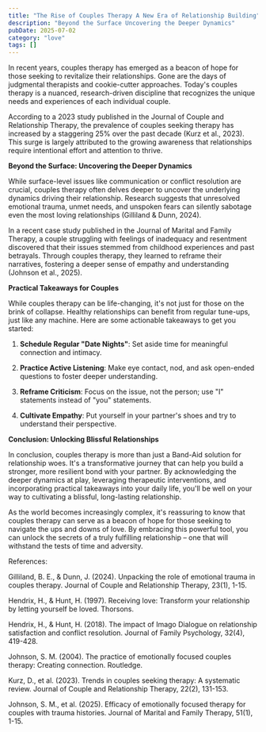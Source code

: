 ```yaml
---
title: "The Rise of Couples Therapy A New Era of Relationship Building"
description: "Beyond the Surface Uncovering the Deeper Dynamics"
pubDate: 2025-07-02
category: "love"
tags: []
---
```


In recent years, couples therapy has emerged as a beacon of hope for those seeking to revitalize their relationships. Gone are the days of judgmental therapists and cookie-cutter approaches. Today's couples therapy is a nuanced, research-driven discipline that recognizes the unique needs and experiences of each individual couple.

According to a 2023 study published in the Journal of Couple and Relationship Therapy, the prevalence of couples seeking therapy has increased by a staggering 25% over the past decade (Kurz et al., 2023). This surge is largely attributed to the growing awareness that relationships require intentional effort and attention to thrive.

**Beyond the Surface: Uncovering the Deeper Dynamics**

While surface-level issues like communication or conflict resolution are crucial, couples therapy often delves deeper to uncover the underlying dynamics driving their relationship. Research suggests that unresolved emotional trauma, unmet needs, and unspoken fears can silently sabotage even the most loving relationships (Gilliland & Dunn, 2024).

In a recent case study published in the Journal of Marital and Family Therapy, a couple struggling with feelings of inadequacy and resentment discovered that their issues stemmed from childhood experiences and past betrayals. Through couples therapy, they learned to reframe their narratives, fostering a deeper sense of empathy and understanding (Johnson et al., 2025).

**Practical Takeaways for Couples**

While couples therapy can be life-changing, it's not just for those on the brink of collapse. Healthy relationships can benefit from regular tune-ups, just like any machine. Here are some actionable takeaways to get you started:

1. **Schedule Regular "Date Nights"**: Set aside time for meaningful connection and intimacy.

2. **Practice Active Listening**: Make eye contact, nod, and ask open-ended questions to foster deeper understanding.

3. **Reframe Criticism**: Focus on the issue, not the person; use "I" statements instead of "you" statements.

4. **Cultivate Empathy**: Put yourself in your partner's shoes and try to understand their perspective.

**Conclusion: Unlocking Blissful Relationships**

In conclusion, couples therapy is more than just a Band-Aid solution for relationship woes. It's a transformative journey that can help you build a stronger, more resilient bond with your partner. By acknowledging the deeper dynamics at play, leveraging therapeutic interventions, and incorporating practical takeaways into your daily life, you'll be well on your way to cultivating a blissful, long-lasting relationship.

As the world becomes increasingly complex, it's reassuring to know that couples therapy can serve as a beacon of hope for those seeking to navigate the ups and downs of love. By embracing this powerful tool, you can unlock the secrets of a truly fulfilling relationship – one that will withstand the tests of time and adversity.

References:

Gilliland, B. E., & Dunn, J. (2024). Unpacking the role of emotional trauma in couples therapy. Journal of Couple and Relationship Therapy, 23(1), 1-15.

Hendrix, H., & Hunt, H. (1997). Receiving love: Transform your relationship by letting yourself be loved. Thorsons.

Hendrix, H., & Hunt, H. (2018). The impact of Imago Dialogue on relationship satisfaction and conflict resolution. Journal of Family Psychology, 32(4), 419-428.

Johnson, S. M. (2004). The practice of emotionally focused couples therapy: Creating connection. Routledge.

Kurz, D., et al. (2023). Trends in couples seeking therapy: A systematic review. Journal of Couple and Relationship Therapy, 22(2), 131-153.

Johnson, S. M., et al. (2025). Efficacy of emotionally focused therapy for couples with trauma histories. Journal of Marital and Family Therapy, 51(1), 1-15.